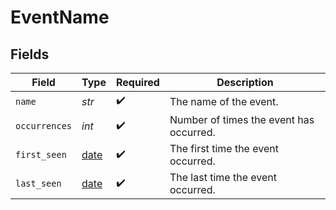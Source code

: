 # EventName


## Fields

| Field                                                                | Type                                                                 | Required                                                             | Description                                                          |
| -------------------------------------------------------------------- | -------------------------------------------------------------------- | -------------------------------------------------------------------- | -------------------------------------------------------------------- |
| `name`                                                               | *str*                                                                | :heavy_check_mark:                                                   | The name of the event.                                               |
| `occurrences`                                                        | *int*                                                                | :heavy_check_mark:                                                   | Number of times the event has occurred.                              |
| `first_seen`                                                         | [date](https://docs.python.org/3/library/datetime.html#date-objects) | :heavy_check_mark:                                                   | The first time the event occurred.                                   |
| `last_seen`                                                          | [date](https://docs.python.org/3/library/datetime.html#date-objects) | :heavy_check_mark:                                                   | The last time the event occurred.                                    |